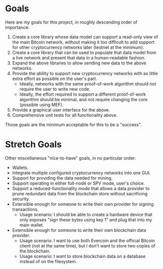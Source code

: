 Goals
=====

Here are my goals for this project, in roughly descending order of importance:

1.  Create a core library whose data model can support a read-only view of the
    main Bitcoin network, without making it too difficult to add support for
    other cryptocurrency networks later (testnet at the minimum).
1.  Create a core library that can be used to populate that data model from a
    live network and present that data in a human-readable fashion.
1.  Expand the above libraries to allow sending new data to the above networks.
1.  Provide the ability to support new cryptocurrency networks with as little
    extra effort as possible on the user's part.
    -   Ideally, networks with the same proof-of-work algorithm should not
        require the user to write new code.
    -   Ideally, the effort required to support a different proof-of-work
        algorithm should be minimal, and not require changing the core (possible
        using MEF).
1.  Provide a graphical user interface for the above.
1.  Comprehensive unit tests for all functionality above.

Those goals are the minimum acceptable for this to be a "success".

Stretch Goals
=============

Other miscellaneous "nice-to-have" goals, in no particular order:

*   Wallets.
*   Integrate multiple configured cryptocurrency networks into one GUI.
*   Support for providing the data needed for mining.
*   Support operating in either full-node or SPV mode, user's choice.
*   Support a reduced-functionality mode that allows a data provider to prune
    redundant data from the blockchain store without sacrificing security.
*   Extensible enough for someone to write their own provider for signing
    transactions.
    -   Usage scenario: I should be able to create a hardware device that only
        exposes "sign these bytes using key 1" and plug that into my main wallet.
*   Extensible enough for someone to write their own blockchain data provider.
    -   Usage scenario: I want to use both Evercoin and the official Bitcoin
        client (not at the same time), but I don't want to store two copies of the
        blockchain.
    -   Usage scenario: I want to store blockchain data on a database instead of
        on the filesystem.
